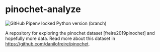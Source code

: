 # pinochet-analyze

![GitHub Pipenv locked Python version (branch)](https://img.shields.io/github/pipenv/locked/python-version/diegoquintanav/pinochet-analyze/master)

A repository for exploring the pinochet dataset [freire2019pinochet] and hopefully more data. Read more about this dataset in <https://github.com/danilofreire/pinochet>.
